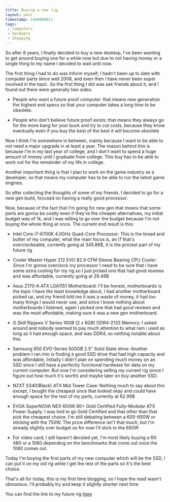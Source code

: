 ```yaml
---
title: Buying a new rig.
layout: post
timestamp: 1468006811
tags:
 - Computers
 - Hardware
 - Shopping
---
```


So after 8 years, I finally decided to buy a new desktop, I've been wanting to get around buying one for a while now but due to not having money or a single thing to my name I decided to wait until now.

The first thing I had to do was inform myself, I hadn't been up to date with computer parts since well 2008, and even then I have never been super involved in the topic. So the first thing I did was ask friends about it, and I found out there were generally two sides.  

- People who want a future proof computer: that means new generation the highest end specs so that your computer takes a long time to be obsolete.  

- People who don't believe future proof exists: that means they always go for the more bang for your buck and try to cut costs, because they know eventually even if you buy the best of the best it will become obsolete  

Now I think I'm somewhere in between, mainly because I want to be able to not need a major upgrade in at least a year. The reason behind this is because I'm in my last year of college, and I don't want to spend a huge amount of money until I graduate from college. This buy has to be able to work out for the remainder of my life in college.  


Another important thing is that I plan to work on the game industry as a developer, so that means my computer has to be able to run the latest game engines.

So after collecting the thoughts of some of my friends, I decided to go for a new gen build, focused on having a really good processor.

Now, because of the fact that I'm going for new gen that means that some parts are gonna be costly even if they're the cheaper alternatives, my initial budget was of 1k, and I was willing to go over the budget because I'm not buying the whole thing at once. The current end result is this:

- Intel Core i7-6700K 4.0GHz Quad-Core Processor: This is the bread and butter of my computer, what the main focus is, an i7 that's overclockeable, currently going at 345.88$, it is the priciest part of my future rig

- Cooler Master Hyper 212 EVO 82.9 CFM Sleeve Bearing CPU Cooler: Since I'm gonna overclock my processor I need to be sure that i have some extra cooling for my rig so I just picked one that had good reviews and was affordable, currently going at 29.49$  

- Asus Z170-A ATX LGA1151 Motherboard: I'll be honest, motherboards is the topic I have the least knowledge about, I had another motherboard picked up, and my friend told me it was a waste of money, it had too many things I would never use, and since I know nothing about motherboards I listened, again I picked one that had good reviews and was the most affordable, making sure it was a new gen motherboard.  

- G.Skill Ripjaws V Series 16GB (2 x 8GB) DDR4-2133 Memory: I asked around and nobody seemed to pay much attention to what ram i used as long as it had enough space, and was DDR4, so nothing notable about this.  

- Samsung 850 EVO-Series 500GB 2.5" Solid State drive: Another problem I ran into is finding a good SSD drive that had high capacity and was affordable, Initially I didn't plan on spending much money on an SSD since I still have a perfectly functional hardware for data on my current computer. But now I'm considering selling my current rig (once I figure out how much it's worth) and maybe later on buy another SSD.  

- NZXT S340(Black) ATX Mid Tower Case: Nothing much to say about this except, I bought the cheapest once that looked okay and could have enough space for the rest of my parts, currently at 62.99$  

- EVGA SuperNOVA NEX 650W 80+ Gold Certified Fully-Modular ATX Power Supply: I was told to go Gold Certified and that other than that pick the cheapest choice. I'm still debating between a 600-650W or sticking with the 750W. The price difference isn't that much, but I'm already slightly over budget so for now I'll stick to the 650W

- For video card, I still haven't decided yet, I'm most likely buying a RX 480 or a 1060 depending on the benchmarks that come out once the 1060 comes out.

Today I'm buying the first parts of my new computer which will be the SSD, I can put it on my old rig while I get the rest of the parts so it's the best choice.

That's all for today, this is my first time blogging, so I hope the read wasn't obnoxious. I'll probably try and keep it slightly shorter next time

You can find the link to my future rig [here](http://pcpartpicker.com/list/Y36XPs)
